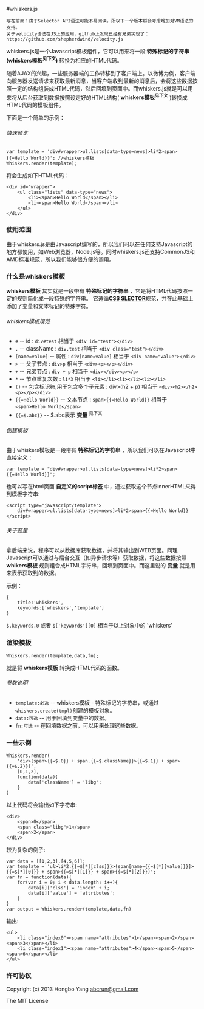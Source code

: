 #whiskers.js

	写在前面：由于Selector API语法可能不易阅读，所以下一个版本将会考虑增加对VM语法的支持。
	关于velocity语法在JS上的应用，github上发现已经有兄弟实现了：https://github.com/shepherdwind/velocity.js

whiskers.js是一个Javascript模板组件，它可以用来将一段 **特殊标记的字符串(whiskers模板<sup>见下文</sup>)** 转换为相应的HTML代码。

随着AJAX的兴起，一些服务器端的工作转移到了客户端上。以微博为例，客户端向服务器发送请求来获取最新消息，当客户端收到最新的消息后，会将这些数据按照一定的结构组装成HTML代码，然后回填到页面中。而whiskers.js就是可以用来将从后台获取到数据按照设定好的HTML结构( **whiskers模板<sup>见下文</sup>** )转换成HTML代码的模板组件。

下面是一个简单的示例：

###### 快速预览

	var template = 'div#wrapper>ul.lists[data-type=news]>li*2>span>{{=Hello World}}'; //whiskers模板
	Whiskers.render(template);

将会生成如下HTML代码：

	<div id="wrapper">
		<ul class="lists" data-type="news">
			<li><span>Hello World</span></li>
			<li><span>Hello World</span></li>
		</ul>
	</div>


### 使用范围

由于whiskers.js是由Javascript编写的，所以我们可以在任何支持Javascript的地方都使用，如Web浏览器，Node.js等。同时whiskers.js还支持CommonJS和AMD标准规范，所以我们能够很方便的调用。

### 什么是whiskers模板

**whiskers模板** 其实就是一段带有 **特殊标记的字符串** ，它是将HTML代码按照一定的规则简化成一段特殊的字符串。 它遵循[**CSS SLECTOR**](http://www.w3.org/TR/2011/REC-css3-selectors-20110929/#selectors)规范，并在此基础上添加了变量和文本标记的特殊字符。

###### whiskers模板规范

- `#` -- id : `div#test` 相当于 `<div id="test"></div>`
- `.` -- className : `div.test` 相当于 `<div class="test"></div>`
- `[name=value]` -- 属性 : `div[name=value]` 相当于 `<div name="value"></div>`
- `>` -- 父子节点 : `div>p` 相当于 `<div><p></p></div>`
- `+` -- 兄弟节点 : `div + p` 相当于 `<div></div><p></p>`
- `*` -- 节点重复次数 : `li*3` 相当于 `<li></li><li></li><li></li>`
- `()` -- 包含标识符,用于包含多个子元素 : div>(h2 + p) 相当于 `<div><h2></h2><p></p></div>`
- `{{=Hello World}}` -- 文本节点 : `span>{{=Hello World}}` 相当于 `<span>Hello World</span>`
- `{{=$.abc}}` -- $.abc表示 **变量** <sup>见下文</sup> 

###### 创建模板

由于whiskers模板是一段带有 **特殊标记的字符串** ，所以我们可以在Javascript中直接定义：

	var template = "div#wrapper>ul.lists[data-type=news]>li*2>span>{{=Hello World}}";

也可以写在html页面 **自定义的script标签** 中，通过获取这个节点innerHTML来得到模板字符串:

	<script type="javascript/template">
		div#wrapper>ul.lists[data-type=news]>li*2>span>{{=Hello World}}	
	</script>

###### 关于变量

拿后端来说，程序可以从数据库获取数据，并将其输出到WEB页面。同理Javascript可以通过与后台交互（如异步请求等）获取数据，将这些数据按照 **whikers模板** 规则组合成HTML字符串，回填到页面中。而这里说的 **变量** 就是用来表示获取到的数据。

示例：

	{
		title:'whiskers',
		keywords:['whiskers','template']
	}

`$.keywords.0` 或者 `$['keywords'][0]` 相当于以上对象中的 'whiskers'

### 渲染模板
	
	Whiskers.render(template,data,fn);
	
就是将 **whiskers模板** 转换成HTML代码的函数。

###### 参数说明

- `template:必选` -- whiskers模板 - 特殊标记的字符串，或通过`whiskers.create(tmpl)`创建的模板对象。
- `data:可选` -- 用于回填到变量中的数据。
- `fn:可选` -- 在回填数据之前，可以用来处理这些数据。

### 一些示例

	Whiskers.render(
		'div>(span>{{=$.0}} + span.{{=$.className}}>{{=$.1}} + span>{{=$.2}})',
		[0,1,2],
		function(data){
			data['className'] = 'libg';
		}
	)

以上代码将会输出如下字符串:

	<div>
		<span>0</span>
		<span class="libg">1</span>
		<span>2</span>
	</div>
	
较为复杂的例子:

	var data = [[1,2,3],[4,5,6]];
	var template = 'ul>li*2.{{=$[*][clss]}}>(span[name={{=$[*][value]}}]>{{=$[*][0]}} + span>{{=$[*][1]}} + span>{{=$[*][2]}})';
	var fn = function(data){
		for(var i = 0; i < data.length; i++){
			data[i]['clss'] = 'index' + i;
			data[i]['value'] = 'attributes';
		}
	}
	var output = Whiskers.render(template,data,fn)
	
输出:

	<ul>
		<li class="index0"><span name="attributes">1</span><span>2</span><span>3</span></li>
		<li class="index1"><span name="attributes">4</span><span>5</span><span>6</span></li>
	</ul>

### 许可协议

Copyright (c) 2013 Hongbo Yang <abcrun@gmail.com>

The MIT License
